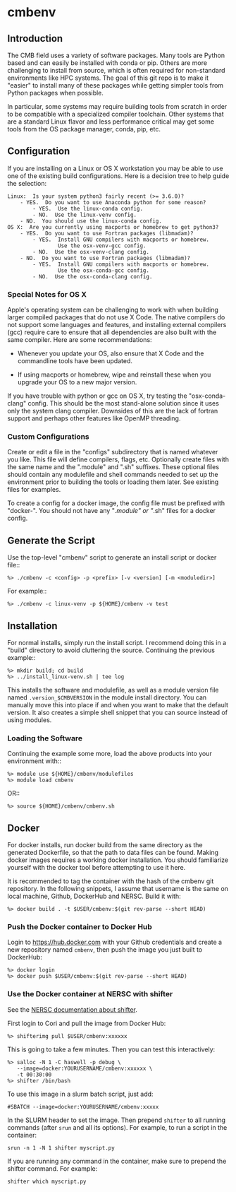 # cmbenv

## Introduction

The CMB field uses a variety of software packages.  Many tools are Python based
and can easily be installed with conda or pip.  Others are more challenging to
install from source, which is often required for non-standard environments like
HPC systems.  The goal of this git repo is to make it "easier" to install many
of these packages while getting simpler tools from Python packages when
possible.

In particular, some systems may require building tools from scratch in order to
be compatible with a specialized compiler toolchain.  Other systems that are a
standard Linux flavor and less performance critical may get some tools from the
OS package manager, conda, pip, etc.


## Configuration

If you are installing on a Linux or OS X workstation you may be able to use one of the existing build configurations.  Here is a decision tree to help guide the selection:

    Linux:  Is your system python3 fairly recent (>= 3.6.0)?
        - YES.  Do you want to use Anaconda python for some reason?
            - YES.  Use the linux-conda config.
            - NO.  Use the linux-venv config.
        - NO.  You should use the linux-conda config.
    OS X:  Are you currently using macports or homebrew to get python3?
        - YES.  Do you want to use Fortran packages (libmadam)?
            - YES.  Install GNU compilers with macports or homebrew.
                    Use the osx-venv-gcc config.
            - NO.  Use the osx-venv-clang config.
        - NO.  Do you want to use Fortran packages (libmadam)?
            - YES.  Install GNU compilers with macports or homebrew.
                    Use the osx-conda-gcc config.
            - NO.  Use the osx-conda-clang config.

### Special Notes for OS X

Apple's operating system can be challenging to work with when building larger compiled packages that do not use X Code.  The native compilers do not support some languages and features, and installing external compilers (gcc) require care to ensure that all dependencies are also built with the same compiler.  Here are some recommendations:

  - Whenever you update your OS, also ensure that X Code and the commandline tools have been updated.

  - If using macports or homebrew, wipe and reinstall these when you upgrade your OS to a new major version.

If you have trouble with python or gcc on OS X, try testing the "osx-conda-clang" config.  This should be the most stand-alone solution since it uses only the system clang compiler.  Downsides of this are the lack of fortran support and perhaps other features like OpenMP threading.

### Custom Configurations

Create or edit a file in the "configs" subdirectory that is named whatever you
like.  This file will define compilers, flags, etc. Optionally create files
with the same name and the ".module" and ".sh" suffixes.  These optional files
should contain any modulefile and shell commands needed to set up the
environment prior to building the tools or loading them later.  See existing
files for examples.

To create a config for a docker image, the config file must be prefixed
with "docker-".  You should not have any "*.module" or "*.sh" files for
a docker config.


## Generate the Script

Use the top-level "cmbenv" script to generate an install script or docker file::

    %> ./cmbenv -c <config> -p <prefix> [-v <version] [-m <moduledir>]

For example::

    %> ./cmbenv -c linux-venv -p ${HOME}/cmbenv -v test


## Installation

For normal installs, simply run the install script.  I recommend doing this in a
"build" directory to avoid cluttering the source.  Continuing the previous
example::

    %> mkdir build; cd build
    %> ../install_linux-venv.sh | tee log

This installs the software and modulefile, as well as a module version file
named `.version_$CMBVERSION` in the module install directory.  You can manually
move this into place if and when you want to make that the default version.  It
also creates a simple shell snippet that you can source instead of using
modules.  

### Loading the Software

Continuing the example some more, load the above products into your environment
with::

    %> module use ${HOME}/cmbenv/modulefiles
    %> module load cmbenv

OR::

    %> source ${HOME}/cmbenv/cmbenv.sh


## Docker

For docker installs, run docker build from the same directory as the
generated Dockerfile, so that the path to data files can be found.  Making
docker images requires a working docker installation.  You
should familiarize yourself with the docker tool before attempting to use
it here.

It is recommended to tag the container with the hash of the cmbenv git
repository. In the following snippets, I assume that username is the same on
local machine, Github, DockerHub and NERSC. Build it with:

    %> docker build . -t $USER/cmbenv:$(git rev-parse --short HEAD)

### Push the Docker container to Docker Hub

Login to <https://hub.docker.com> with your Github credentials and create
a new repository named `cmbenv`, then push the image you just built to
DockerHub:

    %> docker login
    %> docker push $USER/cmbenv:$(git rev-parse --short HEAD)

### Use the Docker container at NERSC with shifter

See the [NERSC documentation about shifter](http://www.nersc.gov/users/software/using-shifter-and-docker/using-shifter-at-nersc/).

First login to Cori and pull the image from Docker Hub:

    %> shifterimg pull $USER/cmbenv:xxxxxx

This is going to take a few minutes. Then you can test this interactively:

    %> salloc -N 1 -C haswell -p debug \
       --image=docker:YOURUSERNAME/cmbenv:xxxxxx \
       -t 00:30:00
    %> shifter /bin/bash

To use this image in a slurm batch script, just add:

    #SBATCH --image=docker:YOURUSERNAME/cmbenv:xxxxx

In the SLURM header to set the image. Then prepend `shifter` to all running
commands (after `srun` and all its options).  For example, to run a script in the container:

    srun -n 1 -N 1 shifter myscript.py

If you are running any command in the container, make sure to prepend the shifter command.  For example:

    shifter which myscript.py
